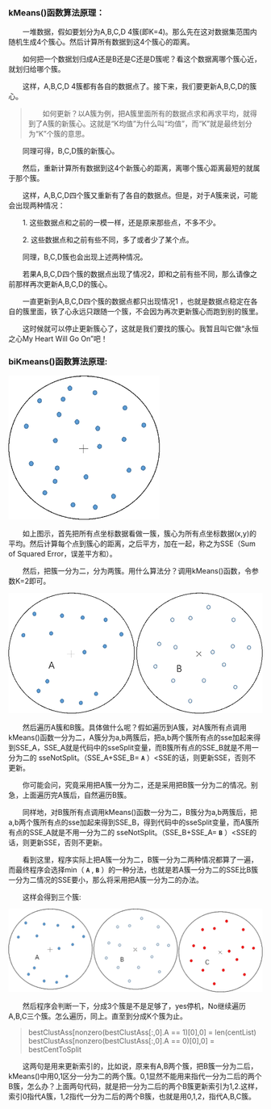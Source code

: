 ### kMeans()函数算法原理：

&emsp;&emsp;一堆数据，假如要划分为A,B,C,D 4簇(即K=4)。那么先在这对数据集范围内随机生成4个簇心。然后计算所有数据到这4个簇心的距离。

&emsp;&emsp;如何把一个数据划归成A还是B还是C还是D簇呢？看这个数据离哪个簇心近，就划归给哪个簇。

&emsp;&emsp;这样，A,B,C,D 4簇都有各自的数据点了。接下来，我们要更新A,B,C,D的簇心。

> &emsp;&emsp;如何更新？以A簇为例，把A簇里面所有的数据点求和再求平均，就得到了A簇的新簇心。这就是“K均值”为什么叫“均值”，而“K”就是最终划分为“K”个簇的意思。

&emsp;&emsp;同理可得，B,C,D簇的新簇心。

&emsp;&emsp;然后，重新计算所有数据到这4个新簇心的距离，离哪个簇心距离最短的就属于那个簇。

&emsp;&emsp;这样，A,B,C,D四个簇又重新有了各自的数据点。但是，对于A簇来说，可能会出现两种情况：

&emsp;&emsp;1.	这些数据点和之前的一模一样，还是原来那些点，不多不少。

&emsp;&emsp;2.	这些数据点和之前有些不同，多了或者少了某个点。

&emsp;&emsp;同理，B,C,D簇也会出现上述两种情况。

&emsp;&emsp;若果A,B,C,D四个簇的数据点出现了情况2，即和之前有些不同，那么请像之前那样再次更新A,B,C,D的簇心。

&emsp;&emsp;一直更新到A,B,C,D四个簇的数据点都只出现情况1 ，也就是数据点稳定在各自的簇里面，铁了心永远只跟随一个簇，不会因为再次更新簇心而跑到别的簇里。

&emsp;&emsp;这时候就可以停止更新簇心了，这就是我们要找的簇心。我暂且叫它做“永恒之心My Heart Will Go On”吧！ 

### biKmeans()函数算法原理:

<img src="https://github.com/209914097/Python3_MachineLearninginAction/blob/master/Ch10/img/1.png" width="300px">

&emsp;&emsp;如上图示，首先把所有点坐标数据看做一簇，簇心为所有点坐标数据(x,y)的平均。然后计算每个点到簇心的距离，之后平方，加在一起，称之为SSE（Sum of Squared Error，误差平方和）。

&emsp;&emsp;然后，把簇一分为二，分为两簇。用什么算法分？调用kMeans()函数，令参数K=2即可。

<img src="https://github.com/209914097/Python3_MachineLearninginAction/blob/master/Ch10/img/2.png" width="600px">

&emsp;&emsp;然后遍历A簇和B簇。具体做什么呢？假如遍历到A簇，对A簇所有点调用kMeans()函数一分为二，A簇分为a,b两簇后，把a,b两个簇所有点的sse加起来得到SSE_A，SSE_A就是代码中的sseSplit变量，而B簇所有点的SSE_B就是不用一分为二的 sseNotSplit。（SSE_A+SSE_B= **`A`** ）<SSE的话，则更新SSE，否则不更新。

&emsp;&emsp;你可能会问，究竟采用把A簇一分为二，还是采用把B簇一分为二的情况。别急，上面遍历完A簇后，自然遍历B簇。

&emsp;&emsp;同样地，对B簇所有点调用kMeans()函数一分为二，B簇分为a,b两簇后，把a,b两个簇所有点的sse加起来得到SSE_B，得到代码中的sseSplit变量，而A簇所有点的SSE_A就是不用一分为二的 sseNotSplit。（SSE_B+SSE_A= **`B`** ）<SSE的话，则更新SSE，否则不更新。

&emsp;&emsp;看到这里，程序实际上把A簇一分为二，B簇一分为二两种情况都算了一遍，而最终程序会选择min（ **`A`** , **`B`** ）的一种分法，也就是若A簇一分为二的SSE比B簇一分为二情况的SSE要小，那么将采用把A簇一分为二的办法。

&emsp;&emsp;这样会得到三个簇:

<img src="https://github.com/209914097/Python3_MachineLearninginAction/blob/master/Ch10/img/3.png" width="800px">

&emsp;&emsp;然后程序会判断一下，分成3个簇是不是足够了，yes停机，No继续遍历A,B,C三个簇。怎么遍历，同上。直至到分成K个簇为止。

> bestClustAss[nonzero(bestClustAss[:,0].A == 1)[0],0] = len(centList) <br>
bestClustAss[nonzero(bestClustAss[:,0].A == 0)[0],0] = bestCentToSplit

&emsp;&emsp;这两句是用来更新索引的，比如说，原来有A,B两个簇，把B簇一分为二后，kMeans()中用0,1区分一分为二的两个簇。0,1显然不能用来指代一分为二后的两个B簇，怎么办？上面两句代码，就是把一分为二后的两个B簇更新索引为1,2.这样，索引0指代A簇，1,2指代一分为二后的两个B簇，也就是用0,1,2，指代A,B,C簇。


